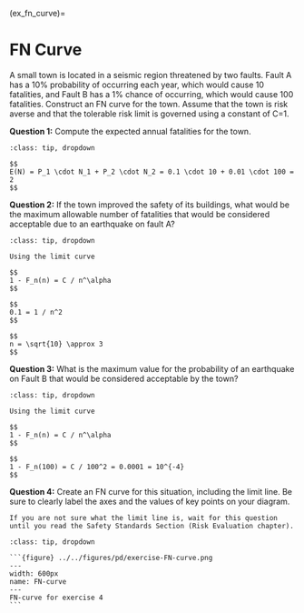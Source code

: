 (ex_fn_curve)=
# FN Curve

A small town is located in a seismic region threatened by two faults. Fault A has a 10% probability of occurring each year, which would cause 10 fatalities, and Fault B has a 1% chance of occurring, which would cause 100 fatalities. Construct an FN curve for the town. Assume that the town is risk averse and that the tolerable risk limit is governed using a constant of C=1.

**Question 1:**	Compute the expected annual fatalities for the town.

```{admonition} Answer
:class: tip, dropdown

$$
E(N) = P_1 \cdot N_1 + P_2 \cdot N_2 = 0.1 \cdot 10 + 0.01 \cdot 100 = 2
$$
```

**Question 2:**	If the town improved the safety of its buildings, what would be the maximum allowable number of fatalities that would be considered acceptable due to an earthquake on fault A?

```{admonition} Answer
:class: tip, dropdown

Using the limit curve

$$
1 - F_n(n) = C / n^\alpha
$$

$$
0.1 = 1 / n^2
$$

$$
n = \sqrt{10} \approx 3
$$
```

**Question 3:**	What is the maximum value for the probability of an earthquake on Fault B that would be considered acceptable by the town?

```{admonition} Answer
:class: tip, dropdown

Using the limit curve

$$
1 - F_n(n) = C / n^\alpha
$$

$$
1 - F_n(100) = C / 100^2 = 0.0001 = 10^{-4}
$$
```

**Question 4:**	Create an FN curve for this situation, including the limit line. Be sure to clearly label the axes and the values of key points on your diagram.

```{note}
If you are not sure what the limit line is, wait for this question until you read the Safety Standards Section (Risk Evaluation chapter).
```

````{admonition} Answer
:class: tip, dropdown

```{figure} ../../figures/pd/exercise-FN-curve.png
---
width: 600px
name: FN-curve
---
FN-curve for exercise 4
```
````